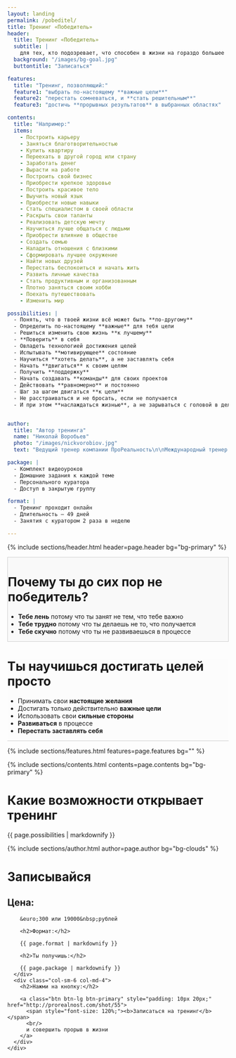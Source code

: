 ```yaml
---
layout: landing
permalink: /pobeditel/
title: Тренинг «Победитель»
header: 
  title: Тренинг «Победитель»
  subtitle: |
    для тех, кто подозревает, что способен в жизни на гораздо большее
  background: "/images/bg-goal.jpg"
  buttontitle: "Записаться"

features:
  title: "Тренинг, позволяющий:"
  feature1: "выбрать по-настоящему **важные цели**"
  feature2: "перестать сомневаться, и **стать решительным**"
  feature3: "достичь **прорывных результатов** в выбранных областях"

contents:
  title: "Например:"
  items:
    - Построить карьеру
    - Заняться благотворительностью
    - Купить квартиру
    - Переехать в другой город или страну
    - Заработать денег
    - Вырасти на работе
    - Построить свой бизнес
    - Приобрести крепкое здоровье
    - Построить красивое тело
    - Выучить новый язык
    - Приобрести новые навыки
    - Стать специалистом в своей области
    - Раскрыть свои таланты
    - Реализовать детскую мечту
    - Научиться лучше общаться с людьми
    - Приобрести влияние в обществе
    - Создать семью
    - Наладить отношения с близкими
    - Сформировать лучшее окружение
    - Найти новых друзей
    - Перестать беспокоиться и начать жить
    - Развить личные качества
    - Стать продуктивным и организованным
    - Плотно заняться своим хобби
    - Поехать путешествовать
    - Изменить мир

possibilities: |
  - Понять, что в твоей жизни всё может быть **по-другому**
  - Определить по-настоящему **важные** для тебя цели
  - Решиться изменить свою жизнь **к лучшему**
  - **Поверить** в себя
  - Овладеть технологией достижения целей
  - Испытывать **мотивирующее** состояние
  - Научиться **хотеть делать**, а не заставлять себя
  - Начать **двигаться** к своим целям
  - Получить **поддержку**
  - Начать создавать **команды** для своих проектов
  - Действовать **равномерно** и постоянно
  - Шаг за шагом двигаться **к цели**
  - Не расстраиваться и не бросать, если не получается
  - И при этом **наслаждаться жизнью**, а не зарываться с головой в дела


author: 
  title: "Автор тренинга"
  name: "Николай Воробьев"
  photo: "/images/nickvorobiov.jpg"
  text: "Ведущий тренер компании ПроРеальность\n\nМеждународный тренер и коуч с 12-летним опытом\n\nВедущий и тренер в 4 телевизионных и радио шоу об отношениях и личной эффективности\n\nАвтор 5 книг и 15 тренингов об отношениях, мотивации, уверенности, бизнесе, продажах и личной эффективности\n\nПровёл тренинги более чем в 20 городах России и Европы"

package: |
  - Комплект видеоуроков
  - Домашние задания к каждой теме
  - Персонального куратора
  - Доступ в закрытую группу

format: |
  - Тренинг проходит онлайн
  - Длительность — 49 дней
  - Занятия с куратором 2 раза в неделю

---
```


{% include sections/header.html header=page.header bg="bg-primary" %}


<div class="section" style="background-color: #f9f9f9; border: 1px solid #ccc;">
  <div class="container">
    <h1 class="text-center">Почему ты до сих пор не победитель?</h1>
    <div class="row">
      <div class="col-xs-3">
        <p class="pull-right text-danger"><i class="fa fa-thumbs-o-down fa-5x"></i></p>
      </div>
      <div class="col-xs-9">
        <ul class="fa-ul">
          <li><i class="fa-li fa fa-thumbs-o-down"></i><b>Тебе лень</b> потому что ты занят не тем, что тебе важно</li>
          <li><i class="fa-li fa fa-thumbs-o-down"></i><b>Тебе трудно</b> потому что ты делаешь не то, что получается</li>
          <li><i class="fa-li fa fa-thumbs-o-down"></i><b>Тебе скучно</b> потому что ты не развиваешься в процессе</li>
        </ul>
      </div>
    </div>
  </div>
</div>

<div class="section" style="background-color: #fcfcfc; border-bottom: 1px solid #ccc;">
  <div class="container">
    <h1 class="text-center">Ты научишься <b>достигать целей просто</b></h1>
    <div class="row">
      <div class="col-xs-3">
        <p class="pull-right text-info"><i class="fa fa-thumbs-o-up fa-5x"></i></p>
      </div>
      <div class="col-xs-9">
        <ul class="fa-ul">
          <li><i class="fa-li fa fa-thumbs-o-up"></i>Принимать свои <b>настоящие желания</b></li>
          <li><i class="fa-li fa fa-thumbs-o-up"></i>Достигать только действительно <b>важные цели</b></li>
          <li><i class="fa-li fa fa-thumbs-o-up"></i>Использовать свои <b>сильные стороны</b></li>
          <li><i class="fa-li fa fa-thumbs-o-up"></i><b>Развиваться</b> в процессе</li>
          <li><i class="fa-li fa fa-thumbs-o-up"></i><b>Перестать заставлять себя</b></li>
        </ul>
      </div>
    </div>
  </div>
</div>

{% include sections/features.html features=page.features bg="" %}

{% include sections/contents.html contents=page.contents bg="bg-primary" %}

<div class="section">
  <div class="container">
    <div class="row">
      <div class="col-sm-6 col-md-4">
        <h1>Какие возможности открывает тренинг</h1>
      </div>
      <div class="col-sm-6 col-md-8">
        {{ page.possibilities | markdownify }}
      </div>
    </div>
  </div>
</div>

{% include sections/author.html author=page.author bg="bg-clouds" %}

<div class="section" id="pricing">
  <div class="container">
    <h1 class="text-center">Записывайся</h1>
    <div class="row">
      <div class="col-sm-6 col-md-4 col-md-offset-2">
        <h2>Цена:</h2>

        &euro;300 или 19000&nbsp;рублей

        <h2>Формат:</h2>

        {{ page.format | markdownify }}

        <h2>Ты получишь:</h2>

        {{ page.package | markdownify }}
      </div>
      <div class="col-sm-6 col-md-4">
        <h2>Нажми на кнопку:</h2>

        <a class="btn btn-lg btn-primary" style="padding: 10px 20px;" href="http://prorealnost.com/shot/55">
          <span style="font-size: 120%;"><b>Записаться на тренинг</b></span>
          <br/>
          и совершить прорыв в жизни
        </a>
      </div>
    </div>
  </div>
</div>
